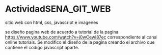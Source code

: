 # ActividadSENA_GIT_WEB
sitio web con html, css, javascript e imagenes

se diseño pagina web de acuerdo a tutorial de la pagina
https://www.youtube.com/watch?v=j0wCewl87ec correspondiente al canal
online tutorials. Se modifico el diseño de la pagina creando el archivo que contiene el codigo javascript aparte.
